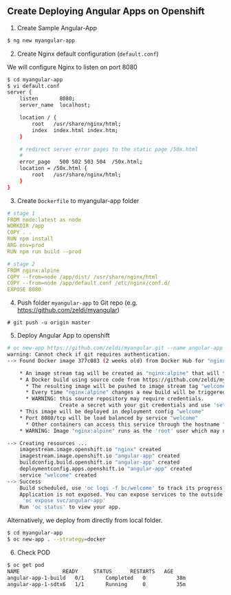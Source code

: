 ## Create Deploying Angular Apps on Openshift

1. Create Sample Angular-App

```bash
$ ng new myangular-app
```

2. Create Nginx default configuration (``default.conf``)

We will configure Nginx to listen on port 8080

```bash
$ cd myangular-app
$ vi default.conf
server {
    listen       8080;
    server_name  localhost;

    location / {
        root   /usr/share/nginx/html;
        index  index.html index.htm;
    }

    # redirect server error pages to the static page /50x.html
    #
    error_page   500 502 503 504  /50x.html;
    location = /50x.html {
        root   /usr/share/nginx/html;
    }
}
```


3. Create ``Dockerfile`` to myangular-app folder

```yaml
# stage 1
FROM node:latest as node
WORKDIR /app
COPY . .
RUN npm install
ARG env=prod
RUN npm run build --prod

# stage 2
FROM nginx:alpine
COPY --from=node /app/dist/ /usr/share/nginx/html
COPY --from=node /app/default.conf /etc/nginx/conf.d/
EXPOSE 8080
```

4. Push folder ``myangular-app`` to Git repo (e.g. https://github.com/zeldi/myangular)

```
# git push -u origin master
```

5. Deploy Angular App to openshift

```bash
# oc new-app https://github.com/zeldi/myangular.git --name angular-app
warning: Cannot check if git requires authentication.
--> Found Docker image 377c083 (2 weeks old) from Docker Hub for "nginx:alpine"

    * An image stream tag will be created as "nginx:alpine" that will track the source image
    * A Docker build using source code from https://github.com/zeldi/myangular.git will be created
      * The resulting image will be pushed to image stream tag "welcome:latest"
      * Every time "nginx:alpine" changes a new build will be triggered
      * WARNING: this source repository may require credentials.
                 Create a secret with your git credentials and use 'set build-secret' to assign it to the build config.
    * This image will be deployed in deployment config "welcome"
    * Port 8080/tcp will be load balanced by service "welcome"
      * Other containers can access this service through the hostname "welcome"
    * WARNING: Image "nginx:alpine" runs as the 'root' user which may not be permitted by your cluster administrator

--> Creating resources ...
    imagestream.image.openshift.io "nginx" created
    imagestream.image.openshift.io "angular-app" created
    buildconfig.build.openshift.io "angular-app" created
    deploymentconfig.apps.openshift.io "angular-app" created
    service "welcome" created
--> Success
    Build scheduled, use 'oc logs -f bc/welcome' to track its progress.
    Application is not exposed. You can expose services to the outside world by executing one or more of the commands below:
     'oc expose svc/angular-app'
    Run 'oc status' to view your app.

```

Alternatively, we deploy from directly from local folder.

```bash
$ cd myangular-app
$ oc new-app . --strategy=docker
```


6. Check POD

```bash
$ oc get pod
NAME              READY     STATUS      RESTARTS   AGE
angular-app-1-build   0/1       Completed   0          38m
angular-app-1-sdtx6   1/1       Running     0          35m
```
